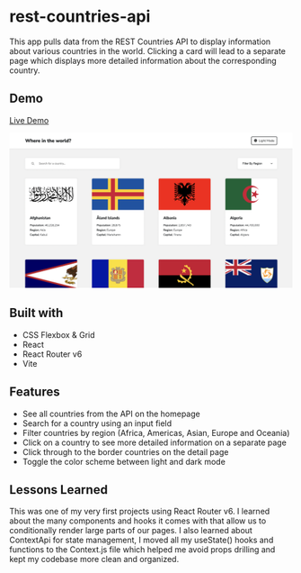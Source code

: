 # rest-countries-api

This app pulls data from the REST Countries API to display information about various countries in the world. Clicking a card will lead to a separate page which displays more detailed information about the corresponding country.

## Demo
[Live Demo](https://nc-rest-countries-api.netlify.app/)

<img src="rest-countries-api.png" alt="" border="0">

## Built with
- CSS Flexbox & Grid
- React
- React Router v6
- Vite

## Features
- See all countries from the API on the homepage
- Search for a country using an input field
- Filter countries by region (Africa, Americas, Asian, Europe and Oceania)
- Click on a country to see more detailed information on a separate page
- Click through to the border countries on the detail page
- Toggle the color scheme between light and dark mode

## Lessons Learned
This was one of my very first projects using React Router v6. I learned about the many components and hooks it comes with that allow us to conditionally render large parts of our pages. I also learned about ContextApi for state management, I moved all my useState() hooks and functions to the Context.js file which helped me avoid props drilling and kept my codebase more clean and organized.
